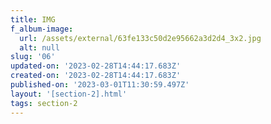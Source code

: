 ```yaml
---
title: IMG
f_album-image:
  url: /assets/external/63fe133c50d2e95662a3d2d4_3x2.jpg
  alt: null
slug: '06'
updated-on: '2023-02-28T14:44:17.683Z'
created-on: '2023-02-28T14:44:17.683Z'
published-on: '2023-03-01T11:30:59.497Z'
layout: '[section-2].html'
tags: section-2
---
```



